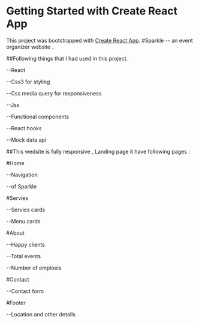 # Getting Started with Create React App

This project was bootstrapped with [Create React App](https://github.com/facebook/create-react-app).
#Sparkle -- an event organizer website .

##Following things that I had used in this project.

--React

--Css3 for styling 

--Css media query for responsiveness

--Jsx 

--Functional components

--React hooks

--Mock data api

##This wedsite is fully responsive ,  Landing page it have following pages :

#Home

--Navigation

--of Sparkle 

#Servies

--Servies cards

--Menu cards

#About

--Happy clients

--Total events 

--Number of emploeis

#Contact

--Contact form

#Footer

--Location and other details 


